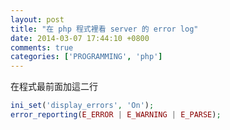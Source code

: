 ```yaml
---
layout: post
title: "在 php 程式裡看 server 的 error log"
date: 2014-03-07 17:44:10 +0800
comments: true
categories: ['PROGRAMMING', 'php']
---
```


在程式最前面加這二行
``` php
ini_set('display_errors', 'On');
error_reporting(E_ERROR | E_WARNING | E_PARSE);
```
